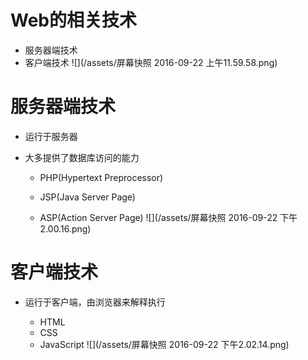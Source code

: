 # Web的相关技术

  - 服务器端技术
  - 客户端技术
![](/assets/屏幕快照 2016-09-22 上午11.59.58.png)

# 服务器端技术

 - 运行于服务器
 - 大多提供了数据库访问的能力
   
   - PHP(Hypertext Preprocessor)

   - JSP(Java Server Page)

   - ASP(Action Server Page)
![](/assets/屏幕快照 2016-09-22 下午2.00.16.png)

# 客户端技术

- 运行于客户端，由浏览器来解释执行

  - HTML
  - CSS 
  - JavaScript
![](/assets/屏幕快照 2016-09-22 下午2.02.14.png)